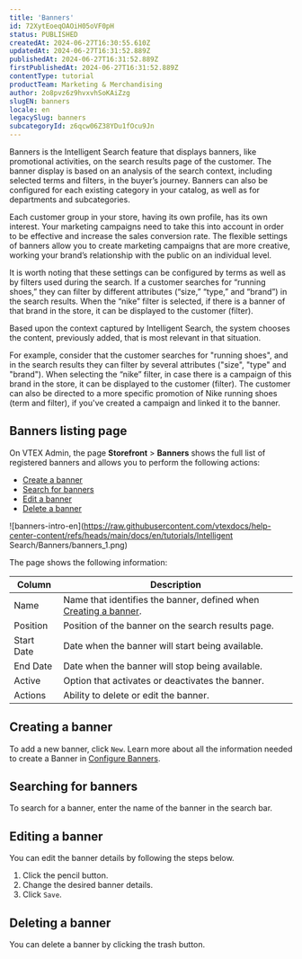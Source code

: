 ```yaml
---
title: 'Banners'
id: 72XytEoeqOAOiH05oVF0pH
status: PUBLISHED
createdAt: 2024-06-27T16:30:55.610Z
updatedAt: 2024-06-27T16:31:52.889Z
publishedAt: 2024-06-27T16:31:52.889Z
firstPublishedAt: 2024-06-27T16:31:52.889Z
contentType: tutorial
productTeam: Marketing & Merchandising
author: 2o8pvz6z9hvxvhSoKAiZzg
slugEN: banners
locale: en
legacySlug: banners
subcategoryId: z6qcw06Z38YDu1fOcu9Jn
---
```


Banners is the Intelligent Search feature that displays banners, like promotional activities, on the search results page of the customer. The banner display is based on an analysis of the search context, including selected terms and filters, in the buyer’s journey. Banners can also be configured for each existing category in your catalog, as well as for departments and subcategories.

Each customer group in your store, having its own profile, has its own interest. Your marketing campaigns need to take this into account in order to be effective and increase the sales conversion rate. The flexible settings of banners allow you to create marketing campaigns that are more creative, working your brand’s relationship with the public on an individual level.

It is worth noting that these settings can be configured by terms as well as by filters used during the search. If a customer searches for “running shoes,” they can filter by different attributes (“size,” “type,” and “brand”) in the search results. When the “nike” filter is selected, if there is a banner of that brand in the store, it can be displayed to the customer (filter).

Based upon the context captured by Intelligent Search, the system chooses the content, previously added, that is most relevant in that situation.

For example, consider that the customer searches for "running shoes", and in the search results they can filter by several attributes ("size", "type" and "brand"). When selecting the “nike” filter, in case there is a campaign of this brand in the store, it can be displayed to the customer (filter). The customer can also be directed to a more specific promotion of Nike running shoes (term and filter), if you've created a campaign and linked it to the banner.

## Banners listing page

On VTEX Admin, the page **Storefront** > **Banners** shows the full list of registered banners and allows you to perform the following actions:

* [Create a banner](#creating-a-banner)
* [Search for banners](#searching-a-banner)
* [Edit a banner](#editing-a-banner)
* [Delete a banner](#deleting-a-banner) 

![banners-intro-en](https://raw.githubusercontent.com/vtexdocs/help-center-content/refs/heads/main/docs/en/tutorials/Intelligent Search/Banners/banners_1.png)

The page shows the following information:

| Column     | Description                      |
| ---------- | ------------------------------------------------------------------------------------------------------------------------------------------------------------------------------- |
| Name       | Name that identifies the banner, defined when [Creating a banner](#creating-a-banner). |
| Position   | Position of the banner on the search results page.                                                                                                                              |
| Start Date | Date when the banner will start being available.                                                                                                                                |
| End Date   | Date when the banner will stop being available.                                                                                                                                 |
| Active     | Option that activates or deactivates the banner.                                                                                                                                |
| Actions    | Ability to delete or edit the banner.                                                                                                                                           |

## Creating a banner

To add a new banner, click `New`. Learn more about all the information needed to create a Banner in [Configure Banners](https://help.vtex.com/en/tracks/vtex-intelligent-search--19wrbB7nEQcmwzDPl1l4Cb/4ViKEivLJtJsvpaW0aqIQ5).

## Searching for banners

To search for a banner, enter the name of the banner in the search bar.

## Editing a banner

You can edit the banner details by following the steps below.

1. Click the pencil <i class="fas-solid fa-pencil"></i> button.
2. Change the desired banner details.
3. Click `Save`.

## Deleting a banner

You can delete a banner by clicking the trash <i class="fas-solid fa-trash-can"></i> button.

